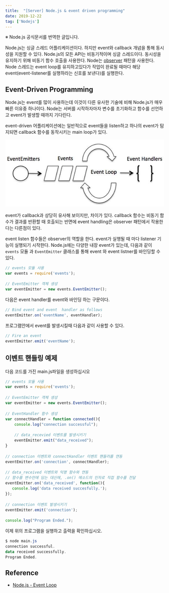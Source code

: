 ```yaml
---
title:  "[Server] Node.js & event driven programming"
date: 2019-12-22
tag: ['Nodejs']
---
```


※ Node.js 공식문서를 번역한 글입니다.

Node.js는 싱글 스레드 어플리케이션이다. 하지만 event와 callback 개념을 통해 동시성을 지원할 수 있다. Node.js의 모든 API는 비동기적이며 싱글 스레드이다. 동시성을 유지하기 위해 비동기 함수 호출을 사용한다. Node는 [observer](https://ko.wikipedia.org/wiki/%EC%98%B5%EC%84%9C%EB%B2%84_%ED%8C%A8%ED%84%B4) 패턴을 사용한다. Node 스레드는 event loop를 유지하고있다가 작업이 완료될 때마다 해당 event(event-listener를 실행하라는 신호를 보낸다)를 실행한다.

## Event-Driven Programming

Node.js는 event를 많이 사용하는데 이것이 다른 유사한 기술에 비해 Node.js가 매우 빠른 이유중 하나이다. Node는 서버를 시작하자마자 변수를 초기화하고 함수를 선언하고 event가 발생할 때까지 기다린다.

event-driven 어플리케이션에는 일반적으로 event들을 listen하고 하나의 event가 탐지되면 callback 함수를 동작시키는 main loop가 있다.

![event-loop](./images/event_loop.jpg)

event가 callback과 상당히 유사해 보이지만, 차이가 있다. callback 함수는 비동기 함수가 결과를 반환할 때 호출되는 반면에 event handling은 observer 패턴에서 작용한다는 다른점이 있다.

event listen 함수들은 observer의 역할을 한다. event가 실행될 때 마다 listener 기능이 실행되기 시작한다. Node.js에는 다양한 내장 event가 있는데, 다음과 같이 `events` 모듈 과 `EventEmitter` 클래스를 통해 event 와 event listner를 바인딩할 수 있다.

```javascript
// events 모듈 사용
var events = require('events');

// EventEmitter 객체 생성
var eventEmitter = new events.EventEmitter();
```

다음은 event handler를 event와 바인딩 하는 구문이다.

```javascript
// Bind event and event  handler as follows
eventEmitter.on('eventName', eventHandler);
```

프로그램안에서 event를 발생시킬때 다음과 같이 사용할 수 있다.

```javascript
// Fire an event
eventEmitter.emit('eventName');
```

## 이벤트 핸들링 예제

다음 코드를 가진 main.js파일을 생성하십시오

```javascript
// events 모듈 사용
var events = require('events');

// EventEmitter 객체 생성
var eventEmitter = new events.EventEmitter();

// EventHandler 함수 생성
var connectHandler = function connected(){
    console.log("connection successful");

    // data_recevied 이벤트를 발생시키기
    eventEmitter.emit("data_received");
}

// connection 이벤트와 connectHandler 이벤트 핸들러를 연동
eventEmitter.on('connection', connectHandler);

// data_received 이벤트와 익명 함수와 연동
// 함수를 변수안에 담는 대신에, .on() 메소드의 인자로 직접 함수를 전달
eventEmitter.on('data_received', function(){
   console.log('data received succesfully.');
});

// connection 이벤트 발생시키기
eventEmitter.emit('connection');

console.log("Program Ended.");
```

이제 위의 프로그램을 실행하고 출력을 확인하십시오.

```powershell
$ node main.js
connection successful.
data received successfully.
Program Ended.
```

## Reference

- [Node.js - Event Loop](https://www.tutorialspoint.com/nodejs/nodejs_event_loop.htm)